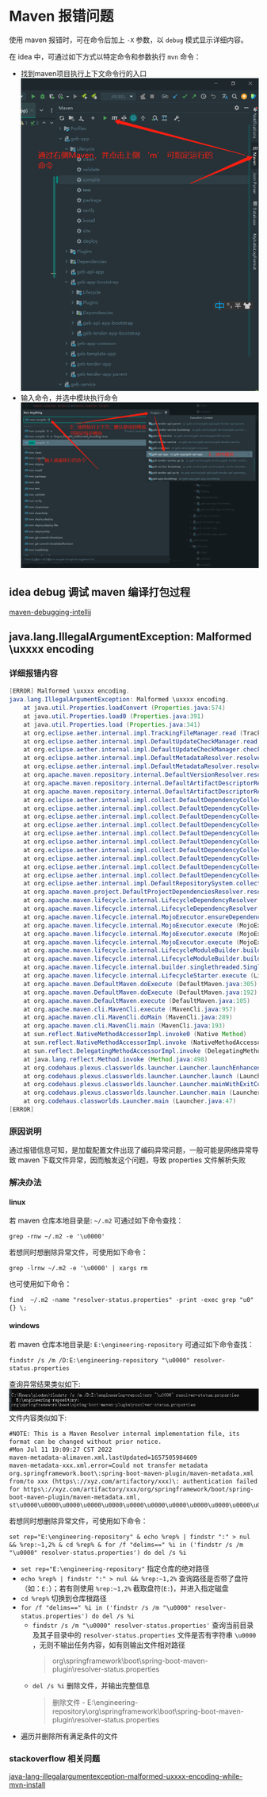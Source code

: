 # Maven 报错问题

使用 maven 报错时，可在命令后加上 `-X` 参数，以 `debug` 模式显示详细内容。

在 idea 中，可通过如下方式以特定命令和参数执行 `mvn` 命令：
 - 找到maven项目执行上下文命令行的入口
   ![mvn_step1.png](img/maven/mvn_step1.png)
 - 输入命令，并选中模块执行命令 
   ![mvn_step2](img/maven/mvn_step2.png)
   
## idea debug 调试 maven 编译打包过程
[maven-debugging-intellij](https://spin.atomicobject.com/2020/08/20/maven-debugging-intellij/)

## java.lang.IllegalArgumentException: Malformed \uxxxx encoding

### 详细报错内容

```java
[ERROR] Malformed \uxxxx encoding.
java.lang.IllegalArgumentException: Malformed \uxxxx encoding.
    at java.util.Properties.loadConvert (Properties.java:574)
    at java.util.Properties.load0 (Properties.java:391)
    at java.util.Properties.load (Properties.java:341)
    at org.eclipse.aether.internal.impl.TrackingFileManager.read (TrackingFileManager.java:64)
    at org.eclipse.aether.internal.impl.DefaultUpdateCheckManager.read (DefaultUpdateCheckManager.java:511)
    at org.eclipse.aether.internal.impl.DefaultUpdateCheckManager.checkMetadata (DefaultUpdateCheckManager.java:252)
    at org.eclipse.aether.internal.impl.DefaultMetadataResolver.resolve (DefaultMetadataResolver.java:302)
    at org.eclipse.aether.internal.impl.DefaultMetadataResolver.resolveMetadata (DefaultMetadataResolver.java:181)
    at org.apache.maven.repository.internal.DefaultVersionResolver.resolveVersion (DefaultVersionResolver.java:213)
    at org.apache.maven.repository.internal.DefaultArtifactDescriptorReader.loadPom (DefaultArtifactDescriptorReader.java:204)
    at org.apache.maven.repository.internal.DefaultArtifactDescriptorReader.readArtifactDescriptor (DefaultArtifactDescriptorReader.java:171)
    at org.eclipse.aether.internal.impl.collect.DefaultDependencyCollector.resolveCachedArtifactDescriptor (DefaultDependencyCollector.java:541)
    at org.eclipse.aether.internal.impl.collect.DefaultDependencyCollector.getArtifactDescriptorResult (DefaultDependencyCollector.java:524)
    at org.eclipse.aether.internal.impl.collect.DefaultDependencyCollector.processDependency (DefaultDependencyCollector.java:412)
    at org.eclipse.aether.internal.impl.collect.DefaultDependencyCollector.processDependency (DefaultDependencyCollector.java:365)
    at org.eclipse.aether.internal.impl.collect.DefaultDependencyCollector.process (DefaultDependencyCollector.java:352)
    at org.eclipse.aether.internal.impl.collect.DefaultDependencyCollector.doRecurse (DefaultDependencyCollector.java:509)
    at org.eclipse.aether.internal.impl.collect.DefaultDependencyCollector.processDependency (DefaultDependencyCollector.java:461)
    at org.eclipse.aether.internal.impl.collect.DefaultDependencyCollector.processDependency (DefaultDependencyCollector.java:365)
    at org.eclipse.aether.internal.impl.collect.DefaultDependencyCollector.process (DefaultDependencyCollector.java:352)
    at org.eclipse.aether.internal.impl.collect.DefaultDependencyCollector.collectDependencies (DefaultDependencyCollector.java:254)
    at org.eclipse.aether.internal.impl.DefaultRepositorySystem.collectDependencies (DefaultRepositorySystem.java:284)
    at org.apache.maven.project.DefaultProjectDependenciesResolver.resolve (DefaultProjectDependenciesResolver.java:169)
    at org.apache.maven.lifecycle.internal.LifecycleDependencyResolver.getDependencies (LifecycleDependencyResolver.java:243)
    at org.apache.maven.lifecycle.internal.LifecycleDependencyResolver.resolveProjectDependencies (LifecycleDependencyResolver.java:147)
    at org.apache.maven.lifecycle.internal.MojoExecutor.ensureDependenciesAreResolved (MojoExecutor.java:248)
    at org.apache.maven.lifecycle.internal.MojoExecutor.execute (MojoExecutor.java:202)
    at org.apache.maven.lifecycle.internal.MojoExecutor.execute (MojoExecutor.java:156)
    at org.apache.maven.lifecycle.internal.MojoExecutor.execute (MojoExecutor.java:148)
    at org.apache.maven.lifecycle.internal.LifecycleModuleBuilder.buildProject (LifecycleModuleBuilder.java:117)
    at org.apache.maven.lifecycle.internal.LifecycleModuleBuilder.buildProject (LifecycleModuleBuilder.java:81)
    at org.apache.maven.lifecycle.internal.builder.singlethreaded.SingleThreadedBuilder.build (SingleThreadedBuilder.java:56)
    at org.apache.maven.lifecycle.internal.LifecycleStarter.execute (LifecycleStarter.java:128)
    at org.apache.maven.DefaultMaven.doExecute (DefaultMaven.java:305)
    at org.apache.maven.DefaultMaven.doExecute (DefaultMaven.java:192)
    at org.apache.maven.DefaultMaven.execute (DefaultMaven.java:105)
    at org.apache.maven.cli.MavenCli.execute (MavenCli.java:957)
    at org.apache.maven.cli.MavenCli.doMain (MavenCli.java:289)
    at org.apache.maven.cli.MavenCli.main (MavenCli.java:193)
    at sun.reflect.NativeMethodAccessorImpl.invoke0 (Native Method)
    at sun.reflect.NativeMethodAccessorImpl.invoke (NativeMethodAccessorImpl.java:62)
    at sun.reflect.DelegatingMethodAccessorImpl.invoke (DelegatingMethodAccessorImpl.java:43)
    at java.lang.reflect.Method.invoke (Method.java:498)
    at org.codehaus.plexus.classworlds.launcher.Launcher.launchEnhanced (Launcher.java:282)
    at org.codehaus.plexus.classworlds.launcher.Launcher.launch (Launcher.java:225)
    at org.codehaus.plexus.classworlds.launcher.Launcher.mainWithExitCode (Launcher.java:406)
    at org.codehaus.plexus.classworlds.launcher.Launcher.main (Launcher.java:347)
    at org.codehaus.classworlds.Launcher.main (Launcher.java:47)
[ERROR] 

```

### 原因说明
通过报错信息可知，是加载配置文件出现了编码异常问题，一般可能是网络异常导致 maven 下载文件异常，因而触发这个问题，导致 properties 文件解析失败

### 解决办法
#### linux 
若 maven 仓库本地目录是: `~/.m2`
可通过如下命令查找：
```shell
grep -rnw ~/.m2 -e '\u0000'
```
若想同时想删除异常文件，可使用如下命令：
```shell
grep -lrnw ~/.m2 -e '\u0000' | xargs rm
```
也可使用如下命令：
```shell
find  ~/.m2 -name "resolver-status.properties" -print -exec grep "u0" {} \;
```

#### windows
若 maven 仓库本地目录是: `E:\engineering-repository`
可通过如下命令查找：
```shell
findstr /s /m /D:E:\engineering-repository "\u0000" resolver-status.properties
```
查询异常结果类似如下:
![u0000.png](img/maven/u0000.png)
文件内容类似如下:
```shell
#NOTE: This is a Maven Resolver internal implementation file, its format can be changed without prior notice.
#Mon Jul 11 19:09:27 CST 2022
maven-metadata-alimaven.xml.lastUpdated=1657505984609
maven-metadata-xxx.xml.error=Could not transfer metadata org.springframework.boot\:spring-boot-maven-plugin/maven-metadata.xml from/to xxx (https\://xyz.com/artifactory/xxx)\: authentication failed for https\://xyz.com/artifactory/xxx/org/springframework/boot/spring-boot-maven-plugin/maven-metadata.xml, st\u0000\u0000\u0000\u0000\u0000\u0000\u0000\u0000\u0000\u0000\u0000\u0000\u0000\u0000\u0000\u0000\u0000\u0000\u0000\u0000\u0000\u0000\u0000\u0000\u0000\u0000\u0000\u0000\u0000\u0000\u0000\u0000\u0000\u0000\u0000\u0000\u0000\u0000\u0000\u0000\u0000\u0000\u0000\u0000\u0000\u0000\u0000\u0000\u0000\u0000\u0000\u0000\u0000\u0000\u0000\u0000\u0000\u0000\u0000\u0000\u0000\u0000\u0000\u0000\u0000\u0000\u0000\u0000\u0000\u0000\u0000\u0000\u0000\u0000\u0000\u0000\u0000\u0000\u0000\u0000\u0000\u0000\u0000\u0000\u0000\u0000\u0000\u0000\u0000\u0000\u0000\u0000\u0000\u0000\u0000\u0000\u0000\u0000\u0000\u0000\u0000\u0000\u0000\u0000\u0000\u0000\u0000\u0000\u0000\u0000\u0000\u0000\u0000\u0000\u0000\u0000\u0000\u0000\u0000\u0000\u0000\u0000\u0000\u0000\u0000\u0000\u0000\u0000\u0000\u0000\u0000\u0000\u0000\u0000\u0000\u0000\u0000\u0000\u0000\u0000\u0000\u0000\u0000\u0000\u0000\u0000\u0000\u0000\u0000\u0000\u0000\u0000\u0000\u0000\u0000\u0000\u0000\u0000\u0000\u0000\u0000\u0000\u0000\u0000\u0000\u0000\u0000\u0000\u0000\u0000\u0000\u0000\u0000\u0000\u0000\u0000\u0000\u0000\u0000\u0000\u0000\u0000\u0000\u0000\u0000\u0000\u0000\u0000\u0000\u0000\u0000\u0000\u0000\u0000\u0000\u0000\u0000\u0000\u0000\u0000\u0000\u0000\u0000\u0000\u0000\u0000\u0000\u0000\u0000\u0000\u0000\u0000\u0000\u0000\u0000\u0000\u0000\u0000\u0000\u0000\u0000\u0000\u0000\u0000\u0000\u0000\u0000\u0000\u0000\u0000\u0000\u0000\u0000\u0000\u0000\u0000\u0000\u0000\u0000\u0000\u0000\u0000\u0000\u0000\u0000\u0000\u0000\u0000\u0000\u0000\u0000\u0000\u0000\u0000\u0000\u0000\u0000\u0000\u0000\u0000\u0000\u0000\u0000\u0000\u0000\u0000\u0000\u0000\u0000\u0000\u0000\u0000\u0000\u0000\u0000\u0000\u0000\u0000\u0000\u0000\u0000\u0000\u0000\u0000\u0000\u0000\u0000\u0000\u0000\u0000\u0000\u0000\u0000\u0000\u0000\u0000\u0000\u0000\u0000\u0000\u0000\u0000\u0000\u0000\u0000\u0000\u0000\u0000\u0000\u0000\u0000\u0000\u0000\u0000\u0000\u0000\u0000\u0000\u0000\u0000\u0000\u0000\u0000\u0000\u0000\u0000\u0000\u0000\u0000\u0000\u0000\u0000\u0000\u0000\u0000\u0000\u0000\u0000\u0000\u0000\u0000\u0000\u0000\u0000\u0000\u0000\u0000\u0000\u0000\u0000\u0000\u0000\u0000\u0000\u0000\u0000\u0000\u0000\u0000\u0000\u0000\u0000\u0000\u0000\u0000\u0000\u0000\u0000\u0000\u0000\u0000\u0000\u0000\u0000\u0000\u0000\u0000\u0000\u0000\u0000\u0000\u0000\u0000\u0000\u0000\u0000\u0000\u0000\u0000\u0000\u0000\u0000\u0000\u0000\u0000\u0000\u0000\u0000\u0000\u0000\u0000\u0000\u0000\u0000\u0000\u0000\u0000\u0000\u0000\u0000\u0000\u0000\u0000\u0000\u0000\u0000\u0000\u0000\u0000\u0000\u0000\u0000\u0000\u0000\u0000\u0000\u0000\u0000\u0000\u0000\u0000\u0000\u0000\u0000\u0000\u0000\u0000\u0000\u0000\u0000\u0000\u0000\u0000\u0000\u0000\u0000\u0000\u0000\u0000\u0000\u0000\u0000\u0000\u0000\u0000\u0000\u0000\u0000\u0000\u0000\u0000\u0000\u0000
```
若想同时想删除异常文件，可使用如下命令：
```shell
set rep="E:\engineering-repository" & echo %rep% | findstr ":" > nul && %rep:~1,2% & cd %rep% & for /f "delims==" %i in ('findstr /s /m "\u0000" resolver-status.properties') do del /s %i
```
- `set rep="E:\engineering-repository"` 指定仓库的绝对路径
- `echo %rep% | findstr ":" > nul && %rep:~1,2%` 查询路径是否带了盘符（如：`E:`）；若有则使用 `%rep:~1,2%` 截取盘符(`E:`)，并进入指定磁盘
- `cd %rep%` 切换到仓库根路径
- `for /f "delims==" %i in ('findstr /s /m "\u0000" resolver-status.properties') do del /s %i`
  - `findstr /s /m "\u0000" resolver-status.properties'` 查询当前目录及其子目录中的 `resolver-status.properties` 文件是否有字符串 `\u0000` ，无则不输出任务内容，如有则输出文件相对路径
    > org\springframework\boot\spring-boot-maven-plugin\resolver-status.properties
  - `del /s %i` 删除文件，并输出完整信息
    > 删除文件 - E:\engineering-repository\org\springframework\boot\spring-boot-maven-plugin\resolver-status.properties
- 遍历并删除所有满足条件的文件

### stackoverflow 相关问题
[java-lang-illegalargumentexception-malformed-uxxxx-encoding-while-mvn-install](https://stackoverflow.com/questions/68003423/java-lang-illegalargumentexception-malformed-uxxxx-encoding-while-mvn-install)

